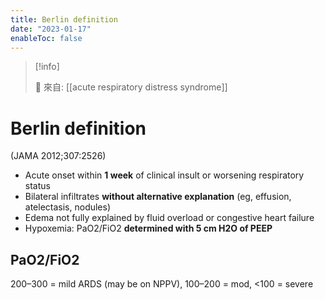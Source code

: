 ```yaml
---
title: Berlin definition
date: "2023-01-17"
enableToc: false
---
```


> [!info]
>
> 🌱 來自: [[acute respiratory distress syndrome]]

# Berlin definition

(JAMA 2012;307:2526)

* Acute onset within **1 week** of clinical insult or worsening respiratory status
* Bilateral infiltrates **without alternative explanation** (eg, effusion, atelectasis, nodules)
* Edema not fully explained by fluid overload or congestive heart failure
* Hypoxemia:
PaO2/FiO2 **determined with 5 cm H2O of PEEP**

## PaO2/FiO2
200–300 = mild ARDS (may be on NPPV),
100–200 = mod,
<100 = severe

